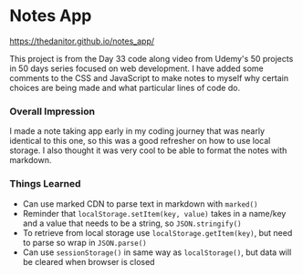 # Notes App

https://thedanitor.github.io/notes_app/

This project is from the Day 33 code along video from Udemy's 50 projects in 50 days series focused on web development. I have added some comments to the CSS and JavaScript to make notes to myself why certain choices are being made and what particular lines of code do.

### Overall Impression

I made a note taking app early in my coding journey that was nearly identical to this one, so this was a good refresher on how to use local storage. I also thought it was very cool to be able to format the notes with markdown. 

### Things Learned

* Can use marked CDN to parse text in markdown with ```marked()```
* Reminder that ```localStorage.setItem(key, value)``` takes in a name/key and a value that needs to be a string, so ```JSON.stringify()```
* To retrieve from local storage use ```localStorage.getItem(key)```, but need to parse so wrap in ```JSON.parse()```
* Can use ```sessionStorage()``` in same way as ```localStorage()```, but data will be cleared when browser is closed
